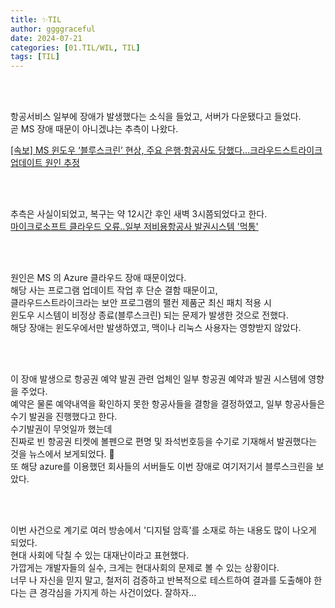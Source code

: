 ```yaml
---
title: ✨TIL
author: ggggraceful
date: 2024-07-21
categories: [01.TIL/WIL, TIL]
tags: [TIL]
---
```


<br/>
<br/>

항공서비스 일부에 장애가 발생했다는 소식을 들었고, 서버가 다운됐다고 들었다.   
곧 MS 장애 때문이 아니겠냐는 추측이 나왔다.  

[[속보] MS 윈도우 ‘블루스크린’ 현상, 주요 은행·항공사도 당했다…크라우드스트라이크 업데이트 원인 추정](https://www.greened.kr/news/articleView.html?idxno=316680#google_vignette)

<br/>
<br/>

추측은 사실이되었고, 복구는 약 12시간 후인 새벽 3시쯤되었다고 한다.  
[마이크로소프트 클라우드 오류‥일부 저비용항공사 발권시스템 '먹통'](https://imnews.imbc.com/news/2024/econo/article/6618991_36452.html)

<br/>
<br/>

원인은 MS 의 Azure 클라우드 장애 때문이었다.  
해당 사는 프로그램 업데이트 작업 후 단순 결함 때문이고,   
클라우드스트라이크라는 보안 프로그램의 팰컨 제품군 최신 패치 적용 시  
윈도우 시스템이 비정상 종료(블루스크린) 되는 문제가 발생한 것으로 전했다.  
해당 장애는 윈도우에서만 발생하였고, 맥이나 리눅스 사용자는 영향받지 않았다.

<br/>
<br/>

이 장애 발생으로 항공권 예약 발권 관련 업체인  일부 항공권 예약과 발권 시스템에 영향을 주었다.  
예약은 물론 예약내역을 확인하지 못한 항공사들을 결항을 결정하였고, 일부 항공사들은 수기 발권을 진행했다고 한다.    
수기발권이 무엇일까 했는데  
진짜로 빈 항공권 티켓에 볼펜으로 편명 및 좌석번호등을 수기로 기재해서 발권했다는 것을 뉴스에서 보게되었다. 🫢  
또 해당 azure를 이용했던 회사들의 서버들도 이번 장애로 여기저기서 블루스크린을 보았다.  

<br/>
<br/>

이번 사건으로 계기로 여러 방송에서 '디지털 암흑'를 소재로 하는 내용도 많이 나오게 되었다.   
현대 사회에 닥칠 수 있는 대재난이라고 표현했다.  
가깝게는 개발자들의 실수, 크게는 현대사회의 문제로 볼 수 있는 상황이다.   
너무 나 자신을 믿지 말고, 철저히 검증하고 반복적으로 테스트하여 결과를 도출해야 한다는 큰 경각심을 가지게 하는 사건이었다.
잘하자...  

<br/>
<br/>




